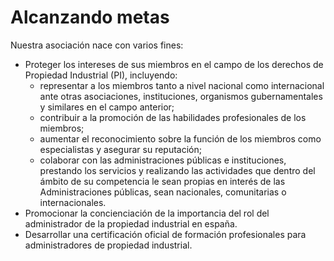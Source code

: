 <style>
    #backgroundImage {
        background-image: url('assets/img/background_1.jpg');
    }
</style>

# Alcanzando metas

Nuestra asociación nace con varios fines:

* Proteger los intereses de sus miembros en el campo de los derechos de Propiedad Industrial (PI), incluyendo: 
  * representar a los miembros tanto a nivel nacional como internacional ante otras asociaciones, instituciones, organismos gubernamentales y similares en el campo anterior;
  * contribuir a la promoción de las habilidades profesionales de los miembros;
  * aumentar el reconocimiento sobre la función de los miembros como especialistas y asegurar su reputación;
  * colaborar con las administraciones públicas e instituciones, prestando los servicios y realizando las actividades que dentro del ámbito de su competencia le sean propias en interés de las Administraciones públicas, sean nacionales, comunitarias o internacionales.
* Promocionar la concienciación de la importancia del rol del administrador de la propiedad industrial en españa.
* Desarrollar una certificación oficial de formación profesionales para administradores de propiedad industrial.
